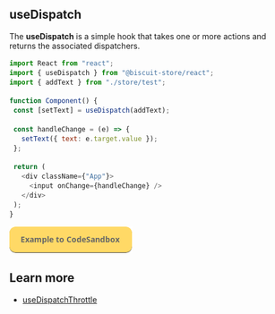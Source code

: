 ## useDispatch
The **useDispatch** is a simple hook that takes one or more actions and returns the associated dispatchers.

 ```javascript
import React from "react";
import { useDispatch } from "@biscuit-store/react";
import { addText } from "./store/test";

function Component() {
  const [setText] = useDispatch(addText);

  const handleChange = (e) => {
    setText({ text: e.target.value });
  };

  return (
    <div className={"App"}>
      <input onChange={handleChange} />
    </div>
  );
}
 ```
[![N|Solid](/docs/assets/exemple-button.png)](https://codesandbox.io/s/vigorous-kalam-fyhdc?file=/src/DispatchExample.tsx)

 ## Learn more
 - [useDispatchThrottle](/docs/react/USE_THROTTLE.md)